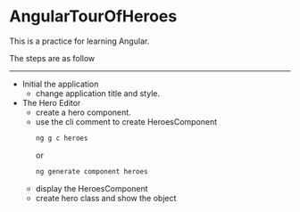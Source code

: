 # AngularTourOfHeroes

This is a practice for learning Angular.   

The steps are as follow   
___
- Initial the application
  - change application title and style.
- The Hero Editor
  - create a hero component.
  - use the cli comment to create HeroesComponent
    ```sh
    ng g c heroes
    ```
    or   
    ```sh
    ng generate component heroes
    ```
  - display the HeroesComponent
  - create hero class and show the object
